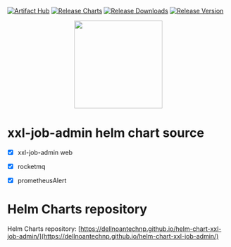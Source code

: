 [![Artifact Hub](https://img.shields.io/endpoint?url=https://artifacthub.io/badge/repository/xxl-job-admin)](https://artifacthub.io/packages/search?repo=xxl-job-admin)
[![Release Charts](https://github.com/dellnoantechnp/helm-chart-xxl-job-admin/actions/workflows/workflow.yml/badge.svg)](https://github.com/dellnoantechnp/helm-chart-xxl-job-admin/actions/workflows/workflow.yml)
[![Release Downloads](https://img.shields.io/github/downloads/dellnoantechnp/helm-chart-xxl-job-admin/latest/total)](https://img.shields.io/github/downloads/dellnoantechnp/helm-chart-xxl-job-admin/latest/total)
[![Release Version](https://img.shields.io/github/v/release/dellnoantechnp/helm-chart-xxl-job-admin?label=chart-release)](https://img.shields.io/github/v/release/dellnoantechnp/helm-chart-xxl-job-admin?label=chart-release)

<p align="center">
  <img width="200" height="200" src="https://www.xuxueli.com/doc/static/xxl-job/images/xxl-logo.jpg">
</p>

# xxl-job-admin helm chart source
- [x] xxl-job-admin web
- [x] rocketmq
- [x] prometheusAlert



# Helm Charts repository
Helm Charts repository: [https://dellnoantechnp.github.io/helm-chart-xxl-job-admin/](https://dellnoantechnp.github.io/helm-chart-xxl-job-admin/)
